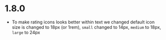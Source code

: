 # 1.8.0

- To make rating icons looks better within text we changed default icon size is changed to 18px (or 1rem), `small` changed to 14px, `medium` to 18px, `large` to 24px
